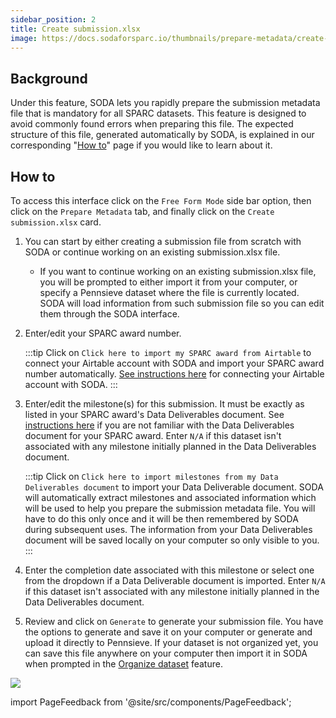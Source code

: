 ```yaml
---
sidebar_position: 2
title: Create submission.xlsx
image: https://docs.sodaforsparc.io/thumbnails/prepare-metadata/create-submission.png
---
```


## Background

Under this feature, SODA lets you rapidly prepare the submission metadata file that is mandatory for all SPARC datasets. This feature is designed to avoid commonly found errors when preparing this file. The expected structure of this file, generated automatically by SODA, is explained in our corresponding "[How to](../how-to/how-to-structure-the-submission-metadata-file)" page if you would like to learn about it.

## How to

To access this interface click on the `Free Form Mode` side bar option, then click on the `Prepare Metadata` tab, and finally click on the `Create submission.xlsx` card.

1. You can start by either creating a submission file from scratch with SODA or continue working on an existing submission.xlsx file.
   - If you want to continue working on an existing submission.xlsx file, you will be prompted to either import it from your computer, or specify a Pennsieve dataset where the file is currently located. SODA will load information from such submission file so you can edit them through the SODA interface.
2. Enter/edit your SPARC award number.

   :::tip
   Click on `Click here to import my SPARC award from Airtable` to connect your Airtable account with SODA and import your SPARC award number automatically. [See instructions here](./connect-your-airtable-account-with-soda.md) for connecting your Airtable account with SODA.
   :::

3. Enter/edit the milestone(s) for this submission. It must be exactly as listed in your SPARC award's Data Deliverables document. See [instructions here](../how-to/how-to-get-your-data-deliverables-document) if you are not familiar with the Data Deliverables document for your SPARC award. Enter `N/A` if this dataset isn't associated with any milestone initially planned in the Data Deliverables document.

   :::tip
   Click on `Click here to import milestones from my Data Deliverables document` to import your Data Deliverable document. SODA will automatically extract milestones and associated information which will be used to help you prepare the submission metadata file. You will have to do this only once and it will be then remembered by SODA during subsequent uses. The information from your Data Deliverables document will be saved locally on your computer so only visible to you.
   :::

4. Enter the completion date associated with this milestone or select one from the dropdown if a Data Deliverable document is imported. Enter `N/A` if this dataset isn't associated with any milestone initially planned in the Data Deliverables document.
5. Review and click on `Generate` to generate your submission file. You have the options to generate and save it on your computer or generate and upload it directly to Pennsieve. If your dataset is not organized yet, you can save this file anywhere on your computer then import it in SODA when prompted in the [Organize dataset](../prepare-dataset/organize-dataset) feature.

![](https://github.com/fairdataihub/SODA-for-SPARC/blob/main/docs/documentation/Prepare-metadata/Submission/submission.gif?raw=true)

import PageFeedback from '@site/src/components/PageFeedback';

<PageFeedback />
